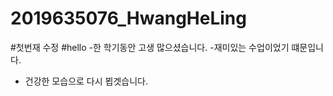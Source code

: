 # 2019635076_HwangHeLing

#첫번재 수정 #hello
-한 학기동안 고생
많으셨습니다.
-재미있는 수업이었기 떄문입니다.
- 건강한 모습으로 다시 뵙겟습니다.
